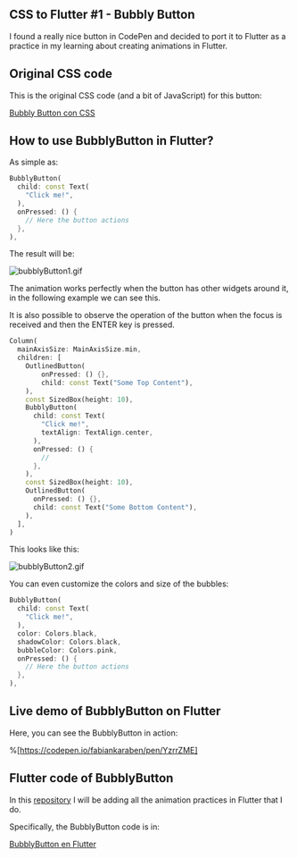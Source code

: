 ## CSS to Flutter #1 - Bubbly Button

I found a really nice button in CodePen and decided to port it to Flutter as a practice in my learning about creating animations in Flutter.

## Original CSS code

This is the original CSS code (and a bit of JavaScript) for this button:

[Bubbly Button con CSS](https://codepen.io/nourabusoud/pen/ypZzMM)

## How to use BubblyButton in Flutter?

As simple as:

```dart
BubblyButton(
  child: const Text(
    "Click me!",
  ),
  onPressed: () {
    // Here the button actions
  },
),
```

The result will be:

![bubblyButton1.gif](https://cdn.hashnode.com/res/hashnode/image/upload/v1640131270090/h6fMGo1WX.gif)

The animation works perfectly when the button has other widgets around it, in the following example we can see this.

It is also possible to observe the operation of the button when the focus is received and then the ENTER key is pressed.

```dart
Column(
  mainAxisSize: MainAxisSize.min,
  children: [
    OutlinedButton(
        onPressed: () {},
        child: const Text("Some Top Content"),
    ),
    const SizedBox(height: 10),
    BubblyButton(
      child: const Text(
        "Click me!",
        textAlign: TextAlign.center,
      ),
      onPressed: () {
        //
      },
    ),
    const SizedBox(height: 10),
    OutlinedButton(
      onPressed: () {},
      child: const Text("Some Bottom Content"),
    ),
  ],
)
```

This looks like this:

![bubblyButton2.gif](https://cdn.hashnode.com/res/hashnode/image/upload/v1640131667771/UdEWdHUon.gif)

You can even customize the colors and size of the bubbles:

```dart
BubblyButton(
  child: const Text(
    "Click me!",
  ),
  color: Colors.black,
  shadowColor: Colors.black,
  bubbleColor: Colors.pink,
  onPressed: () {
    // Here the button actions
  },
),
``` 

## Live demo of BubblyButton on Flutter

Here, you can see the BubblyButton in action:

%[https://codepen.io/fabiankaraben/pen/YzrrZME]

## Flutter code of BubblyButton

In this [repository](https://github.com/fabiankaraben/css-to-flutter-series) I will be adding all the animation practices in Flutter that I do.

Specifically, the BubblyButton code is in:

[BubblyButton en Flutter](https://github.com/fabiankaraben/css-to-flutter-series/tree/main/project_1_bubbly_button)